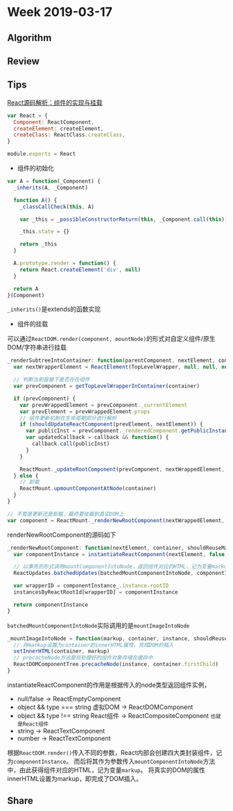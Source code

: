 # Week 2019-03-17

## Algorithm

## Review

## Tips

[React源码解析：组件的实现与挂载](https://juejin.im/post/5983dfbcf265da3e2f7f32de)

```js
var React = {
  Component: ReactComponent,
  createElement: createElement,
  createClass: ReactClass.createClass,
}

module.exports = React
```

- 组件的初始化

```js
var A = function(_Component) {
  _inherits(A, _Component)

  function A() {
    _classCallCheck(this, A)

    var _this = _possibleConstructorReturn(this, _Component.call(this))

    _this.state = {}

    return _this
  }

  A.prototype.render = function() {
    return React.createElement('div', null)
  }

  return A
}(Component)
```

`_inherits()`是extends的函数实现


- 组件的挂载

可以通过`ReactDOM.render(component, mountNode)`的形式对自定义组件/原生DOM/字符串进行挂载

```js
_renderSubtreeIntoContainer: function(parentComponent, nextElement, container, callback) {
  var nextWrapperElement = ReactElement(TopLevelWrapper, null, null, null, null, nextElement)

  // 判断当前容器下是否存在组件
  var prevComponent = getTopLevelWrapperInContainer(container)

  if (prevComponent) {
    var prevWrappedElement = prevComponent._currentElement
    var prevElement = prevWrappedElement.props
    // 组件更新机制在生命周期部分进行解析
    if (shouldUpdateReactComponent(prevElement, nextElement)) {
      var publicInst = prevComponent._renderedComponent.getPublicInstance()
      var updatedCallback = callback && function() {
        callback.call(publicInst)
      }
    }

    ReactMount._updateRootComponent(prevComponent, nextWrappedElement, nextContext, container, updatedCallback)
  } else {
    // 卸载
    ReactMount.upmountComponentAtNode(container)
  }
}

// 不管是更新还是卸载，最终要挂载到真实DOM上
var component = ReactMount._renderNewRootComponent(nextWrappedElement, container, shouldReuseMarkup, nextContext)._renderedComponent.getPublicInstance()
```

renderNewRootComponent的源码如下

```js
_renderNewRootComponent: function(nextElement, container, shouldReuseMarkup, context) {
  var componentInstance = instantiateReactComponent(nextElement, false)

  // 以事务的形式调用mountComponentIntoNode，返回组件对应的HTML，记为变量markup
  ReactUpdates.batchedUpdates(batchedMountComponentIntoNode, componentInstance, container, shouldReuseMarkup, context)

  var wrapperID = componentInstance_.instance.rootID
  instancesByReactRootId[wrapperID] = componentInstance

  return componentInstance
}

```

`batchedMountComponentIntoNode`实际调用的是`mountImageIntoNode`

```js
_mountImageIntoNode = function(markup, container, instance, shouldReuseMarkup, transaction) {
  // 将markup设置为container的innerHTML属性，完成DOM的插入
  setInnerHTML(container, markup)
  // precacheNode方法是将处理好的组件对象存储在缓存中
  ReactDOMComponentTree.precacheNode(instance, container.firstChild)
}
```

instantiateReactComponent的作用是根据传入的node类型返回组件实例，

- null/false -> ReactEmptyComponent
- object && type === string 虚拟DOM -> ReactDOMComponent
- object && type !== string React组件 -> ReactCompositeComponent `也就是React组件`
- string -> ReactTextComponent
- number -> ReactTextComponent


根据`ReactDOM.render()`传入不同的参数，React内部会创建四大类封装组件，记为`componentInstance`。
而后将其作为参数传入`mountComponentIntoNode`方法中，由此获得组件对应的HTML，记为变量`markup`。
将真实的DOM的属性innerHTML设置为markup，即完成了DOM插入。


## Share